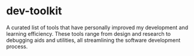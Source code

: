 # dev-toolkit
A curated list of tools that have personally improved my development and learning efficiency. These tools range from design and research to debugging aids and utilities, all streamlining the software development process.
